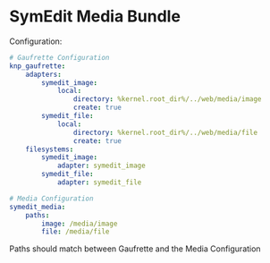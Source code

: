 SymEdit Media Bundle
========================

Configuration:

```yaml
# Gaufrette Configuration
knp_gaufrette:
    adapters:
        symedit_image:
            local:
                directory: %kernel.root_dir%/../web/media/image
                create: true
        symedit_file:
            local:
                directory: %kernel.root_dir%/../web/media/file
                create: true
    filesystems:
        symedit_image:
            adapter: symedit_image
        symedit_file:
            adapter: symedit_file

# Media Configuration
symedit_media:
    paths:
        image: /media/image
        file: /media/file
```

Paths should match between Gaufrette and the Media Configuration